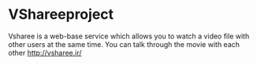 # VShareeproject
Vsharee is a web-base service which allows you to watch a video file with other users at the same time. You can talk through the movie with each other
http://vsharee.ir/
